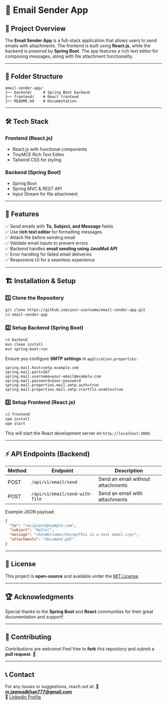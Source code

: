 # 📧 Email Sender App

## 🚀 Project Overview
The **Email Sender App** is a full-stack application that allows users to send emails with attachments. The frontend is built using **React.js**, while the backend is powered by **Spring Boot**. The app features a rich text editor for composing messages, along with file attachment functionality.

---

## 📂 Folder Structure
```
email-sender-app/
├── backend/     # Spring Boot backend
├── frontend/    # React frontend
├── README.md    # Documentation
```

---

## 🛠️ Tech Stack
### **Frontend (React.js)**
- React.js with functional components
- TinyMCE Rich Text Editor
- Tailwind CSS for styling

### **Backend (Spring Boot)**
- Spring Boot
- Spring MVC & REST API
- Input Stream for file attachment

---

## 🎯 Features
✅ Send emails with **To, Subject, and Message** fields  
✅ Use **rich text editor** for formatting messages  
✅ Attach file before sending email  
✅ Validate email inputs to prevent errors  
✅ Backend handles **email sending using JavaMail API**  
✅ Error handling for failed email deliveries  
✅ Responsive UI for a seamless experience  

---

## 🏗️ Installation & Setup
### **1️⃣ Clone the Repository**
```bash
git clone https://github.com/your-username/email-sender-app.git
cd email-sender-app
```

### **2️⃣ Setup Backend (Spring Boot)**
```bash
cd backend
mvn clean install
mvn spring-boot:run
```

Ensure you configure **SMTP settings** in `application.properties`:
```properties
spring.mail.host=smtp.example.com
spring.mail.port=587
spring.mail.username=your-email@example.com
spring.mail.password=your-password
spring.mail.properties.mail.smtp.auth=true
spring.mail.properties.mail.smtp.starttls.enable=true
```

### **3️⃣ Setup Frontend (React.js)**
```bash
cd frontend
npm install
npm start
```

This will start the React development server on `http://localhost:3000`.

---

## ⚡ API Endpoints (Backend)
| Method | Endpoint | Description |
|--------|----------|-------------|
| POST   | `/api/v1/email/send` | Send an email without attachments |
| POST   | `/api/v1/email/send-with-file` | Send an email with attachments |

Example JSON payload:
```json
{
  "to": "recipient@example.com",
  "subject": "Hello!",
  "message": "<h1>Welcome</h1><p>This is a test email.</p>",
  "attachments": "document.pdf"
}
```

---

## 📜 License
This project is **open-source** and available under the [MIT License](LICENSE).

---

## 🏆 Acknowledgments
Special thanks to the **Spring Boot** and **React** communities for their great documentation and support!

---

## 🤝 Contributing
Contributions are welcome! Feel free to **fork** this repository and submit a **pull request**. 🙌

---

## 📞 Contact
For any issues or suggestions, reach out at:
📧 **m.jawwadkhan777@gmail.com**  
🔗 [LinkedIn Profile](https://www.linkedin.com/in/jawwadkhan777/)
